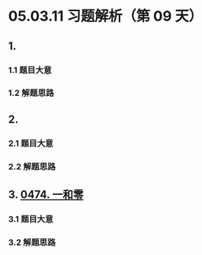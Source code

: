 # 05.03.11 习题解析（第 09 天）

## 1. 

### 1.1 题目大意

### 1.2 解题思路

## 2. 

### 2.1 题目大意

### 2.2 解题思路

## 3. [0474. 一和零](https://leetcode.cn/problems/ones-and-zeroes/)

### 3.1 题目大意

### 3.2 解题思路